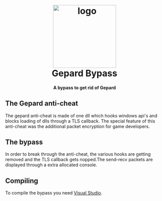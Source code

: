 <h1 align="center">
  <br>
  <a href="https://cwanocak.eu"><img src="https://i.imgur.com/9vQOK3e.png" alt="logo" width="200"></a>
  <br>
  Gepard Bypass 
  <br>
</h1>

<h4 align="center">A bypass to get rid of Gepard</h4>

## The Gepard anti-cheat

The gepard anti-cheat is made of one dll which hooks windows api's and blocks loading of dlls through a TLS callback. The special feature of this anti-cheat was the additional packet encryption for game developers.

## The bypass

In order to break through the anti-cheat, the various hooks are getting removed and the TLS callback gets nopped.The send-recv packets are displayed through a extra allocated console.

## Compiling

To compile the bypass you need [Visual Studio](https://www.visualstudio.com).



